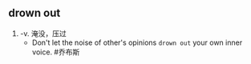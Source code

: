 ## drown out 
1. -v. 淹没，压过
   * Don't let the noise of other's opinions `drown out` your own inner voice. #乔布斯 
